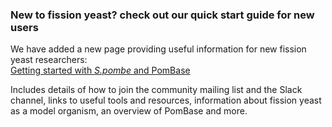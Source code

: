 ### New to fission yeast? check out our quick start guide for new users
<!-- newsfeed_thumbnail: pombase-logo-32x32px.png -->

We have added a new page providing useful information for new fission
yeast researchers: \
[Getting started with *S.pombe* and PomBase](/documentation/getting-started)

Includes details of how to join the community mailing list and the
Slack channel, links to useful tools and resources, information about
fission yeast as a model organism, an overview of PomBase and more.
